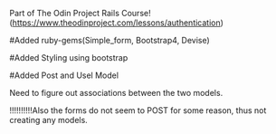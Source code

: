 

Part of The Odin Project Rails Course!(https://www.theodinproject.com/lessons/authentication)

#Added ruby-gems(Simple_form, Bootstrap4, Devise)

#Added Styling using bootstrap

#Added Post and Usel Model

Need to figure out associations between the two models.

!!!!!!!!!!Also the forms do not seem to POST for some reason, thus not creating any models.
